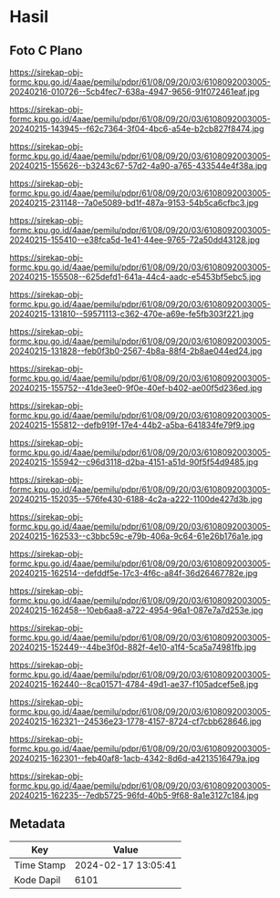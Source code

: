 # Hasil

## Foto C Plano

https://sirekap-obj-formc.kpu.go.id/4aae/pemilu/pdpr/61/08/09/20/03/6108092003005-20240216-010726--5cb4fec7-638a-4947-9656-91f072461eaf.jpg

https://sirekap-obj-formc.kpu.go.id/4aae/pemilu/pdpr/61/08/09/20/03/6108092003005-20240215-143945--f62c7364-3f04-4bc6-a54e-b2cb827f8474.jpg

https://sirekap-obj-formc.kpu.go.id/4aae/pemilu/pdpr/61/08/09/20/03/6108092003005-20240215-155626--b3243c67-57d2-4a90-a765-433544e4f38a.jpg

https://sirekap-obj-formc.kpu.go.id/4aae/pemilu/pdpr/61/08/09/20/03/6108092003005-20240215-231148--7a0e5089-bd1f-487a-9153-54b5ca6cfbc3.jpg

https://sirekap-obj-formc.kpu.go.id/4aae/pemilu/pdpr/61/08/09/20/03/6108092003005-20240215-155410--e38fca5d-1e41-44ee-9765-72a50dd43128.jpg

https://sirekap-obj-formc.kpu.go.id/4aae/pemilu/pdpr/61/08/09/20/03/6108092003005-20240215-155508--625defd1-641a-44c4-aadc-e5453bf5ebc5.jpg

https://sirekap-obj-formc.kpu.go.id/4aae/pemilu/pdpr/61/08/09/20/03/6108092003005-20240215-131810--59571113-c362-470e-a69e-fe5fb303f221.jpg

https://sirekap-obj-formc.kpu.go.id/4aae/pemilu/pdpr/61/08/09/20/03/6108092003005-20240215-131828--feb0f3b0-2567-4b8a-88f4-2b8ae044ed24.jpg

https://sirekap-obj-formc.kpu.go.id/4aae/pemilu/pdpr/61/08/09/20/03/6108092003005-20240215-155752--41de3ee0-9f0e-40ef-b402-ae00f5d236ed.jpg

https://sirekap-obj-formc.kpu.go.id/4aae/pemilu/pdpr/61/08/09/20/03/6108092003005-20240215-155812--defb919f-17e4-44b2-a5ba-641834fe79f9.jpg

https://sirekap-obj-formc.kpu.go.id/4aae/pemilu/pdpr/61/08/09/20/03/6108092003005-20240215-155942--c96d3118-d2ba-4151-a51d-90f5f54d9485.jpg

https://sirekap-obj-formc.kpu.go.id/4aae/pemilu/pdpr/61/08/09/20/03/6108092003005-20240215-152035--576fe430-6188-4c2a-a222-1100de427d3b.jpg

https://sirekap-obj-formc.kpu.go.id/4aae/pemilu/pdpr/61/08/09/20/03/6108092003005-20240215-162533--c3bbc59c-e79b-406a-9c64-61e26b176a1e.jpg

https://sirekap-obj-formc.kpu.go.id/4aae/pemilu/pdpr/61/08/09/20/03/6108092003005-20240215-162514--defddf5e-17c3-4f6c-a84f-36d26467782e.jpg

https://sirekap-obj-formc.kpu.go.id/4aae/pemilu/pdpr/61/08/09/20/03/6108092003005-20240215-162458--10eb6aa8-a722-4954-96a1-087e7a7d253e.jpg

https://sirekap-obj-formc.kpu.go.id/4aae/pemilu/pdpr/61/08/09/20/03/6108092003005-20240215-152449--44be3f0d-882f-4e10-a1f4-5ca5a74981fb.jpg

https://sirekap-obj-formc.kpu.go.id/4aae/pemilu/pdpr/61/08/09/20/03/6108092003005-20240215-162440--8ca01571-4784-49d1-ae37-f105adcef5e8.jpg

https://sirekap-obj-formc.kpu.go.id/4aae/pemilu/pdpr/61/08/09/20/03/6108092003005-20240215-162321--24536e23-1778-4157-8724-cf7cbb628646.jpg

https://sirekap-obj-formc.kpu.go.id/4aae/pemilu/pdpr/61/08/09/20/03/6108092003005-20240215-162301--feb40af8-1acb-4342-8d6d-a4213516479a.jpg

https://sirekap-obj-formc.kpu.go.id/4aae/pemilu/pdpr/61/08/09/20/03/6108092003005-20240215-162235--7edb5725-96fd-40b5-9f68-8a1e3127c184.jpg


## Metadata

| Key        | Value               |
| ---------- | ------------------- |
| Time Stamp | 2024-02-17 13:05:41 |
| Kode Dapil | 6101                |



